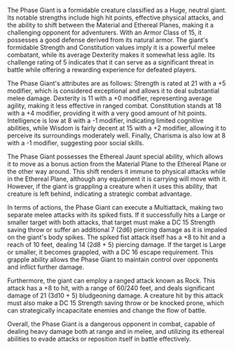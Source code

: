 The Phase Giant is a formidable creature classified as a Huge, neutral giant. Its notable strengths include high hit points, effective physical attacks, and the ability to shift between the Material and Ethereal Planes, making it a challenging opponent for adventurers. With an Armor Class of 15, it possesses a good defense derived from its natural armor. The giant's formidable Strength and Constitution values imply it is a powerful melee combatant, while its average Dexterity makes it somewhat less agile. Its challenge rating of 5 indicates that it can serve as a significant threat in battle while offering a rewarding experience for defeated players.

The Phase Giant's attributes are as follows: Strength is rated at 21 with a +5 modifier, which is considered exceptional and allows it to deal substantial melee damage. Dexterity is 11 with a +0 modifier, representing average agility, making it less effective in ranged combat. Constitution stands at 18 with a +4 modifier, providing it with a very good amount of hit points. Intelligence is low at 8 with a -1 modifier, indicating limited cognitive abilities, while Wisdom is fairly decent at 15 with a +2 modifier, allowing it to perceive its surroundings moderately well. Finally, Charisma is also low at 8 with a -1 modifier, suggesting poor social skills.

The Phase Giant possesses the Ethereal Jaunt special ability, which allows it to move as a bonus action from the Material Plane to the Ethereal Plane or the other way around. This shift renders it immune to physical attacks while in the Ethereal Plane, although any equipment it is carrying will move with it. However, if the giant is grappling a creature when it uses this ability, that creature is left behind, indicating a strategic combat advantage.

In terms of actions, the Phase Giant can execute a Multiattack, making two separate melee attacks with its spiked fists. If it successfully hits a Large or smaller target with both attacks, that target must make a DC 15 Strength saving throw or suffer an additional 7 (2d6) piercing damage as it is impaled on the giant's body spikes. The spiked fist attack itself has a +8 to hit and a reach of 10 feet, dealing 14 (2d8 + 5) piercing damage. If the target is Large or smaller, it becomes grappled, with a DC 16 escape requirement. This grapple ability allows the Phase Giant to maintain control over opponents and inflict further damage.

Furthermore, the giant can employ a ranged attack known as Rock. This attack has a +8 to hit, with a range of 60/240 feet, and deals significant damage of 21 (3d10 + 5) bludgeoning damage. A creature hit by this attack must also make a DC 15 Strength saving throw or be knocked prone, which can strategically incapacitate enemies and change the flow of battle.

Overall, the Phase Giant is a dangerous opponent in combat, capable of dealing heavy damage both at range and in melee, and utilizing its ethereal abilities to evade attacks or reposition itself in battle effectively.